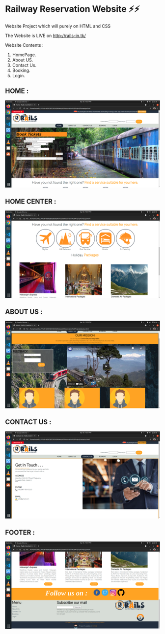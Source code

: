 # Railway Reservation Website ⚡⚡
Website Project which will purely on HTML and CSS

The Website is LIVE on http://rails-in.tk/

Website Contents :
1. HomePage.
2. About US.
3. Contact Us.
4. Booking.
5. Login.

HOME : 
---------------
![](/gitimages/home.png)

HOME CENTER : 
---------------
![](/gitimages/home1.png)

ABOUT US : 
---------------
![](/gitimages/aboutus.png)

CONTACT US : 
---------------
![](/gitimages/contactus.png)

FOOTER : 
---------------
![](/gitimages/footer.png)
